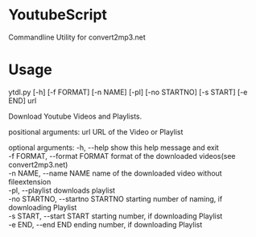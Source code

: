 # YoutubeScript
Commandline Utility for convert2mp3.net

# Usage
ytdl.py [-h] [-f FORMAT] [-n NAME] [-pl] [-no STARTNO] [-s START] [-e END] url

Download Youtube Videos and Playlists.

positional arguments:
  url                   URL of the Video or Playlist

optional arguments:
  -h, --help                      show this help message and exit<br>
  -f FORMAT, --format FORMAT      format of the downloaded videos(see convert2mp3.net)<br>
  -n NAME, --name NAME            name of the downloaded video without fileextension<br>
  -pl, --playlist                 downloads playlist<br>
  -no STARTNO, --startno STARTNO  starting number of naming, if downloading Playlist<br>
  -s START, --start START         starting number, if downloading Playlist<br>
  -e END, --end END               ending number, if downloading Playlist<br>
  
  
  
